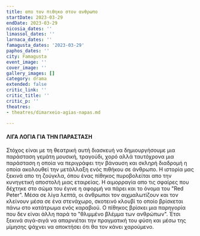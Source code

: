 ```yaml
---
title: απο τον πιθηκο στον ανθρωπο
startDate: 2023-03-29
endDate: 2023-03-29
nicosia_dates: ''
limassol_dates: ''
larnaca_dates: ''
famagusta_dates: '2023-03-29'
paphos_dates: ''
city: Famagusta
event_image: ''
cover_image: ''
gallery_images: []
category: drama
extended: false
critic_link: ''
critic_title: ''
critic_p: ''
theatres:
- theatres/dimarxeio-agias-napas.md

---
```

#### ΛΙΓΑ ΛΟΓΙΑ ΓΙΑ ΤΗΝ ΠΑΡΑΣΤΑΣΗ

Στόχος είναι με τη θεατρική αυτή διασκευή να δημιουργήσουμε μια παράσταση γεμάτη μουσική, τραγούδι, χορό αλλά ταυτόχρονα μια παράσταση η οποία να περιγράφει την βάναυση και σκληρή διαδρομή η οποία ακολουθεί την μετάλλαξη ενός πιθήκου σε άνθρωπο. Η ιστορία μας ξεκινά απο τη ζούγκλα, όπου ένας πίθηκος πυροβολείται απο την κυνηγετική αποστολή μιας εταιρείας. Η αιμορραγία απο τις σφαίρες που δέχτηκε στο σώμα του έγινε η αφορμή να πάρει και το όνομα του "Red Peter". Μέσα σε λίγα λεπτά, οι άνθρωποι τον αιχμαλωτίζουν και τον κλείνουν μέσα σε ένα στενάχωρο, σκοτεινό κλουβί το οποίο βρίσκεται πάνω στο κατάτρωμα ενός καραβιού. Ο πίθηκος βρίσκει μια παρηγορία που δεν είναι άλλη παρά το "θλιμμένο βλέμμα των ανθρώπων". Έτσι ξεκινά σιγά-σιγά να απαρνιέται την πραγματική του φύση και μέσω της μίμησης ψάχνει να αποκτήσει ότι θα τον κάνει χαρούμενο. 